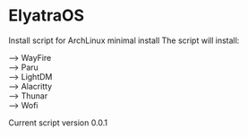 # ElyatraOS
Install script for ArchLinux minimal install
The script will install:

--> WayFire <br>
--> Paru <br>
--> LightDM <br>
--> Alacritty <br>
--> Thunar <br>
--> Wofi

Current script version 0.0.1
